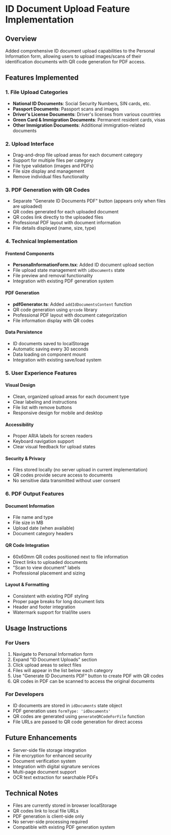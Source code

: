 # ID Document Upload Feature Implementation

## Overview
Added comprehensive ID document upload capabilities to the Personal Information form, allowing users to upload images/scans of their identification documents with QR code generation for PDF access.

## Features Implemented

### 1. File Upload Categories
- **National ID Documents**: Social Security Numbers, SIN cards, etc.
- **Passport Documents**: Passport scans and images
- **Driver's License Documents**: Driver's licenses from various countries
- **Green Card & Immigration Documents**: Permanent resident cards, visas
- **Other Immigration Documents**: Additional immigration-related documents

### 2. Upload Interface
- Drag-and-drop file upload areas for each document category
- Support for multiple files per category
- File type validation (images and PDFs)
- File size display and management
- Remove individual files functionality

### 3. PDF Generation with QR Codes
- Separate "Generate ID Documents PDF" button (appears only when files are uploaded)
- QR codes generated for each uploaded document
- QR codes link directly to the uploaded files
- Professional PDF layout with document information
- File details displayed (name, size, type)

### 4. Technical Implementation

#### Frontend Components
- **PersonalInformationForm.tsx**: Added ID document upload section
- File upload state management with `idDocuments` state
- File preview and removal functionality
- Integration with existing PDF generation system

#### PDF Generation
- **pdfGenerator.ts**: Added `addIdDocumentsContent` function
- QR code generation using `qrcode` library
- Professional PDF layout with document categorization
- File information display with QR codes

#### Data Persistence
- ID documents saved to localStorage
- Automatic saving every 30 seconds
- Data loading on component mount
- Integration with existing save/load system

### 5. User Experience Features

#### Visual Design
- Clean, organized upload areas for each document type
- Clear labeling and instructions
- File list with remove buttons
- Responsive design for mobile and desktop

#### Accessibility
- Proper ARIA labels for screen readers
- Keyboard navigation support
- Clear visual feedback for upload states

#### Security & Privacy
- Files stored locally (no server upload in current implementation)
- QR codes provide secure access to documents
- No sensitive data transmitted without user consent

### 6. PDF Output Features

#### Document Information
- File name and type
- File size in MB
- Upload date (when available)
- Document category headers

#### QR Code Integration
- 60x60mm QR codes positioned next to file information
- Direct links to uploaded documents
- "Scan to view document" labels
- Professional placement and sizing

#### Layout & Formatting
- Consistent with existing PDF styling
- Proper page breaks for long document lists
- Header and footer integration
- Watermark support for trial/lite users

## Usage Instructions

### For Users
1. Navigate to Personal Information form
2. Expand "ID Document Uploads" section
3. Click upload areas to select files
4. Files will appear in the list below each category
5. Use "Generate ID Documents PDF" button to create PDF with QR codes
6. QR codes in PDF can be scanned to access the original documents

### For Developers
- ID documents are stored in `idDocuments` state object
- PDF generation uses `formType: 'idDocuments'`
- QR codes are generated using `generateQRCodeForFile` function
- File URLs are passed to QR code generation for direct access

## Future Enhancements
- Server-side file storage integration
- File encryption for enhanced security
- Document verification system
- Integration with digital signature services
- Multi-page document support
- OCR text extraction for searchable PDFs

## Technical Notes
- Files are currently stored in browser localStorage
- QR codes link to local file URLs
- PDF generation is client-side only
- No server-side processing required
- Compatible with existing PDF generation system

